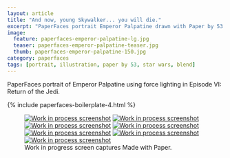 ```yaml
---
layout: article
title: "And now, young Skywalker... you will die."
excerpt: "PaperFaces portrait Emperor Palpatine drawn with Paper by 53 on an iPad."
image: 
  feature: paperfaces-emperor-palpatine-lg.jpg
  teaser: paperfaces-emperor-palpatine-teaser.jpg
  thumb: paperfaces-emperor-palpatine-150.jpg
category: paperfaces
tags: [portrait, illustration, paper by 53, star wars, blend]
---
```


PaperFaces portrait of Emperor Palpatine using force lighting in Episode VI: Return of the Jedi.

{% include paperfaces-boilerplate-4.html %}

<figure class="third">
	<a href="{{ site.url }}/images/paperfaces-emperor-palpatine-process-1-lg.jpg"><img src="{{ site.url }}/images/paperfaces-emperor-palpatine-process-1-600.jpg" alt="Work in process screenshot"></a>
	<a href="{{ site.url }}/images/paperfaces-emperor-palpatine-process-2-lg.jpg"><img src="{{ site.url }}/images/paperfaces-emperor-palpatine-process-2-600.jpg" alt="Work in process screenshot"></a>
	<a href="{{ site.url }}/images/paperfaces-emperor-palpatine-process-3-lg.jpg"><img src="{{ site.url }}/images/paperfaces-emperor-palpatine-process-3-600.jpg" alt="Work in process screenshot"></a>
	<a href="{{ site.url }}/images/paperfaces-emperor-palpatine-process-4-lg.jpg"><img src="{{ site.url }}/images/paperfaces-emperor-palpatine-process-4-600.jpg" alt="Work in process screenshot"></a>
	<a href="{{ site.url }}/images/paperfaces-emperor-palpatine-process-5-lg.jpg"><img src="{{ site.url }}/images/paperfaces-emperor-palpatine-process-5-600.jpg" alt="Work in process screenshot"></a>
	<a href="{{ site.url }}/images/paperfaces-emperor-palpatine-process-6-lg.jpg"><img src="{{ site.url }}/images/paperfaces-emperor-palpatine-process-6-600.jpg" alt="Work in process screenshot"></a>
	<a href="{{ site.url }}/images/paperfaces-emperor-palpatine-process-7-lg.jpg"><img src="{{ site.url }}/images/paperfaces-emperor-palpatine-process-7-600.jpg" alt="Work in process screenshot"></a>
	<figcaption>Work in progress screen captures Made with Paper.</figcaption>
</figure>
